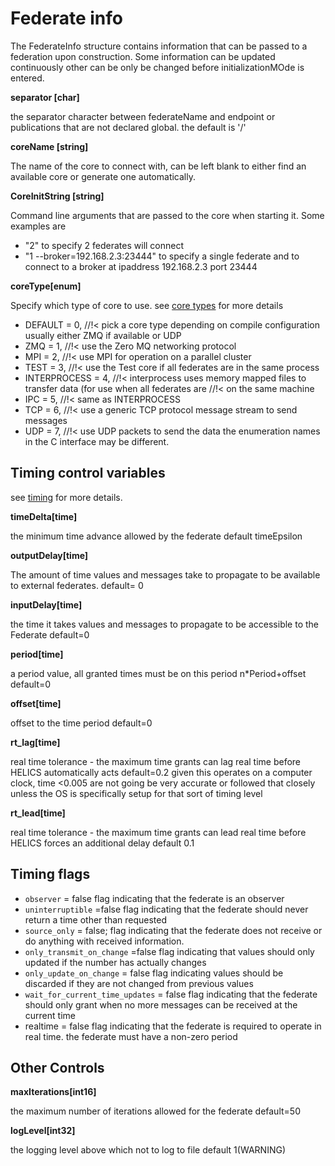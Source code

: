 # Federate info

The FederateInfo structure contains information that can be passed to a federation upon construction. Some information can be updated continuously other can be only be changed before initializationMOde is entered.

**separator [char]**

the separator character between federateName and endpoint or publications that are not declared global.  the default is '/'

**coreName  [string]**

The name of the core to connect with,  can be left blank to either find an available core or generate one automatically.

**CoreInitString [string]**

Command line arguments that are passed to the core when starting it.  Some examples are
  - "2" to specify 2 federates will connect
  - "1 --broker=192.168.2.3:23444"  to specify a single federate and to connect to a broker at ipaddress 192.168.2.3 port 23444

**coreType[enum]**

Specify which type of core to use.  see [core types](CoreTypes.md) for more details
  - DEFAULT = 0,  //!< pick a core type depending on compile configuration usually either ZMQ if available or UDP
  - ZMQ = 1,  //!< use the Zero MQ networking protocol
  - MPI = 2,  //!< use MPI for operation on a parallel cluster
  - TEST = 3,  //!< use the Test core if all federates are in the same process
  - INTERPROCESS = 4,  //!< interprocess uses memory mapped files to transfer data (for use when all federates are
                      //!< on the same machine
  - IPC = 5,  //!< same as INTERPROCESS
  - TCP = 6,  //!< use a generic TCP protocol message stream to send messages
  - UDP = 7,  //!< use UDP packets to send the data
  the enumeration names in the C interface may be different.

## Timing control variables

see [timing](./Timing.md) for more details.

**timeDelta[time]**

the minimum time advance allowed by the federate
default timeEpsilon

**outputDelay[time]**

The amount of time values and messages take to propagate to be
available to external federates.
default= 0

**inputDelay[time]**

the time it takes values and messages to propagate to be accessible to the Federate
default=0

**period[time]**

a period value,  all granted times must be on this period n*Period+offset
default=0

**offset[time]**

offset to the time period
default=0

**rt_lag[time]**

real time tolerance - the maximum time grants can lag real time before HELICS automatically acts
default=0.2 given this operates on a computer clock, time <0.005 are not going be very accurate or followed that closely unless the OS is specifically setup for that sort of timing level

**rt_lead[time]**

real time tolerance - the maximum time grants can lead real time before HELICS forces an additional delay
default 0.1

## Timing flags

 - `observer` = false
 flag indicating that the federate is an observer
 - `uninterruptible` =false
flag indicating that the federate should never return a time other than requested
 - `source_only` = false;
flag indicating that the federate does not receive or do anything with received information.
 - `only_transmit_on_change` =false
flag indicating that values should only updated if the number has actually changes
 - `only_update_on_change` = false
flag indicating values should be discarded if they are not changed from previous values
 - `wait_for_current_time_updates` = false
flag indicating that the federate should only grant when no more messages can be received at the current time
 - realtime = false
flag indicating that the federate is required to operate in real time.  the federate must have a non-zero period

## Other Controls

**maxIterations[int16]**

the maximum number of iterations allowed for the federate
default=50

**logLevel[int32]**

the logging level above which not to log to file default 1(WARNING)
